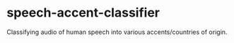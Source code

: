 # speech-accent-classifier
Classifying audio of human speech into various accents/countries of origin.
